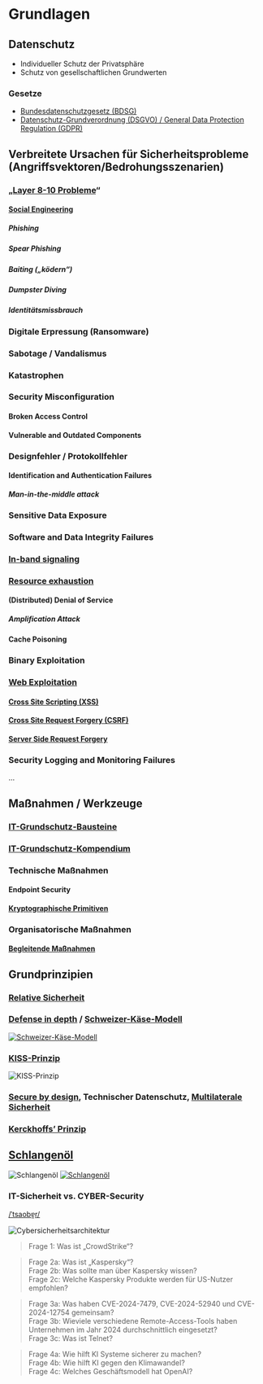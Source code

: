 # Grundlagen

## Datenschutz

* Individueller Schutz der Privatsphäre
* Schutz von gesellschaftlichen Grundwerten

### Gesetze

* [Bundesdatenschutzgesetz (BDSG)](https://www.bmi.bund.de/DE/themen/verfassung/datenschutz/bundesdatenschutzgesetz/bundesdatenschutzgesetz-node.html)
* [Datenschutz-Grundverordnung (DSGVO) / General Data Protection Regulation (GDPR)](https://www.bmj.de/DE/themen/digitales/DSGVO/DSGVO_node.html)


## Verbreitete Ursachen für Sicherheitsprobleme (Angriffsvektoren/Bedrohungsszenarien)

### „[Layer 8-10 Probleme](https://de.wikipedia.org/wiki/Layer_8)“

#### [**Social Engineering**](https://de.wikipedia.org/wiki/Social_Engineering_%28Sicherheit%29)

##### **Phishing**

##### **Spear Phishing**

##### **Baiting** („ködern“)

##### **Dumpster Diving**

##### **Identitätsmissbrauch**

### **Digitale Erpressung** (Ransomware)

### **Sabotage** / **Vandalismus**

### **Katastrophen**

### Security Misconfiguration

#### Broken Access Control 

#### Vulnerable and Outdated Components 

### Designfehler / Protokollfehler

#### Identification and Authentication Failures 

##### Man-in-the-middle attack

### Sensitive Data Exposure

### Software and Data Integrity Failures

### [In-band signaling](https://en.wikipedia.org/wiki/In-band_signaling)

### [Resource exhaustion](https://en.wikipedia.org/wiki/Resource_exhaustion_attack)

#### (Distributed) Denial of Service

##### Amplification Attack

#### Cache Poisoning

### Binary Exploitation

### [Web Exploitation](https://owasp.org/www-project-top-ten/)

#### [Cross Site Scripting (XSS)](https://owasp.org/www-community/attacks/xss/)

#### [Cross Site Request Forgery (CSRF)](https://owasp.org/www-community/attacks/csrf)

#### [Server Side Request Forgery](https://owasp.org/www-community/attacks/Server_Side_Request_Forgery)

### Security Logging and Monitoring Failures
…


## Maßnahmen / Werkzeuge

### [IT-Grundschutz-Bausteine](https://www.bsi.bund.de/DE/Themen/Unternehmen-und-Organisationen/Standards-und-Zertifizierung/IT-Grundschutz/IT-Grundschutz-Kompendium/IT-Grundschutz-Bausteine/Bausteine_Download_Edition_node.html)

### [IT-Grundschutz-Kompendium](https://www.bsi.bund.de/SharedDocs/Downloads/DE/BSI/Grundschutz/Kompendium/IT_Grundschutz_Kompendium_Edition2023.pdf?__blob=publicationFile&v=4#download=1)

### Technische Maßnahmen

#### Endpoint Security

#### [Kryptographische Primitiven](https://de.wikipedia.org/wiki/Kryptographisches_Primitiv)

### Organisatorische Maßnahmen

#### [Begleitende Maßnahmen](https://www.bsi.bund.de/DE/Themen/Unternehmen-und-Organisationen/Standards-und-Zertifizierung/IT-Grundschutz/Zertifizierte-Informationssicherheit/IT-Grundschutzschulung/Online-Kurs-IT-Grundschutz/Lektion_8_Umsetzungsplanung/Lektion_8_04/Lektion_8_04_node.html)


## Grundprinzipien

### [Relative Sicherheit](https://de.wikipedia.org/wiki/Sicherheit#Sicherheit_als_relativer_Zustand)

### [Defense in depth](https://en.wikipedia.org/wiki/Defense_in_depth_(computing)) / [Schweizer-Käse-Modell](https://de.wikipedia.org/wiki/Schweizer-K%C3%A4se-Modell)

[![Schweizer-Käse-Modell](https://upload.wikimedia.org/wikipedia/commons/e/e8/Swiss_cheese_model_of_accident_causation.png)](https://de.wikipedia.org/wiki/Schweizer-K%C3%A4se-Modell)

### [KISS-Prinzip](https://de.wikipedia.org/wiki/KISS-Prinzip)

![KISS-Prinzip](https://upload.wikimedia.org/wikipedia/commons/thumb/f/f1/Keep_it_Simple.jpg/1024px-Keep_it_Simple.jpg)

### [Secure by design](https://en.wikipedia.org/wiki/Secure_by_design), Technischer Datenschutz, [Multilaterale Sicherheit](https://de.wikipedia.org/wiki/Multilaterale_Sicherheit)

### [Kerckhoffs’ Prinzip](https://de.wikipedia.org/wiki/Kerckhoffs%E2%80%99_Prinzip)


## [Schlangenöl](https://de.wikipedia.org/wiki/Schlangen%C3%B6l)

![Schlangenöl](http://cdn.history.com/sites/2/2017/09/snake_oil_DHNWXP.jpg)
[![Schlangenöl](https://upload.wikimedia.org/wikipedia/commons/thumb/5/50/Snake-oil_salesman_Professor_Thaddeus_Schmidlap_at_Enchanted_Springs_Ranch%2C_Boerne%2C_Texas%2C_USA_28650a.jpg/800px-Snake-oil_salesman_Professor_Thaddeus_Schmidlap_at_Enchanted_Springs_Ranch%2C_Boerne%2C_Texas%2C_USA_28650a.jpg)](https://de.wikipedia.org/wiki/Schlangen%C3%B6l)

### IT-Sicherheit vs. CYBER-Security
[/ˈtsaobɐ̯r/](https://de.bab.la/aussprache/deutsch/zauber)

![Cybersicherheitsarchitektur](https://cdn.netzpolitik.org/wp-upload/2020/06/SNV-Cybersicherheitsarchitektur-1536x864.jpg)

> Frage 1: Was ist „CrowdStrike“?
<!-- „Real men test in production… The truth about the CrowdStrike disaster“ https://www.youtube.com/watch?v=H9RSeDUdkCA -->
<!-- https://clownstrike.lol/ -->

> Frage 2a: Was ist „Kaspersky“?  
> Frage 2b: Was sollte man über Kaspersky wissen?  
> Frage 2c: Welche Kaspersky Produkte werden für US-Nutzer empfohlen?  
<!-- https://en.wikipedia.org/wiki/Kaspersky_and_the_Russian_government -->

> Frage 3a: Was haben CVE-2024-7479, CVE-2024-52940 und CVE-2024-12754 gemeinsam?  
> Frage 3b: Wieviele verschiedene Remote-Access-Tools haben Unternehmen im Jahr 2024 durchschnittlich eingesetzt?  
> Frage 3c: Was ist Telnet?
<!-- klartext reden ;) -->

> Frage 4a: Wie hilft KI Systeme sicherer zu machen?  
> Frage 4b: Wie hilft KI gegen den Klimawandel?  
> Frage 4c: Welches Geschäftsmodell hat OpenAI?  
<!-- Sam Altman on how he plans to generate revenue https://www.youtube.com/watch?v=gjQUCpeJG1Y -->
<!-- https://media.ccc.de/v/38c3-klimaschdlich-by-design-die-kologischen-kosten-des-ki-hypes -->
